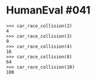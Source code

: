 # HumanEval #041

```
>>> car_race_collision(2)
4
>>> car_race_collision(3)
9
>>> car_race_collision(4)
16
>>> car_race_collision(8)
64
>>> car_race_collision(10)
100



```

